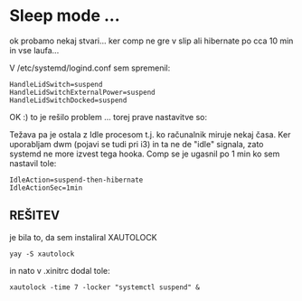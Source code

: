# Sleep mode ...

ok probamo nekaj stvari... ker comp ne gre v slip ali hibernate po cca 10 min in vse laufa...

V /etc/systemd/logind.conf sem spremenil:

    HandleLidSwitch=suspend
    HandleLidSwitchExternalPower=suspend
    HandleLidSwitchDocked=suspend

OK :) to je rešilo problem ... torej prave nastavitve so:

Težava pa je ostala z Idle procesom t.j. ko računalnik miruje nekaj časa.
Ker uporabljam dwm (pojavi se tudi pri i3) in ta ne de "idle" signala, zato
systemd ne more izvest tega hooka. Comp se je ugasnil po 1 min ko sem nastavil tole:  

    IdleAction=suspend-then-hibernate
    IdleActionSec=1min

## REŠITEV

je bila to, da sem instaliral XAUTOLOCK

    yay -S xautolock

in nato v .xinitrc dodal tole: 

    xautolock -time 7 -locker "systemctl suspend" &  
